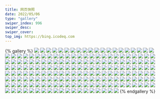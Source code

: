 ```yaml
---
title: 网页快照
date: 2022/05/06 
type: "gallery" 
swiper_index: 996
swiper_desc: 
swiper_cover: 
top_img: https://bing.icodeq.com 
---
```


{% gallery %}
![](https://alist.learnonly.xyz/d/!网页快照/one.pighog.repl.co/2022-06-28_09-56-39.png)
![](https://alist.learnonly.xyz/d/!网页快照/one.pighog.repl.co/2022-06-29_16-22-40.png)
![](https://alist.learnonly.xyz/d/!网页快照/one.pighog.repl.co/2022-06-30_13-28-04.png)
![](https://alist.learnonly.xyz/d/!网页快照/one.pighog.repl.co/2022-06-29_13-27-05.png)
![](https://alist.learnonly.xyz/d/!网页快照/one.pighog.repl.co/2022-06-28_13-30-05.png)
![](https://alist.learnonly.xyz/d/!网页快照/one.pighog.repl.co/2022-06-29_19-00-38.png)
![](https://alist.learnonly.xyz/d/!网页快照/one.pighog.repl.co/2022-06-29_03-06-46.png)
![](https://alist.learnonly.xyz/d/!网页快照/one.pighog.repl.co/2022-06-28_21-56-37.png)
![](https://alist.learnonly.xyz/d/!网页快照/one.pighog.repl.co/2022-06-28_04-31-23.png)
![](https://alist.learnonly.xyz/d/!网页快照/one.pighog.repl.co/2022-06-30_03-04-04.png)
![](https://alist.learnonly.xyz/d/!网页快照/one.pighog.repl.co/2022-06-29_21-56-37.png)
![](https://alist.learnonly.xyz/d/!网页快照/one.pighog.repl.co/2022-06-29_06-58-16.png)
![](https://alist.learnonly.xyz/d/!网页快照/one.pighog.repl.co/2022-06-30_04-25-24.png)
![](https://alist.learnonly.xyz/d/!网页快照/one.pighog.repl.co/2022-06-30_21-56-55.png)
![](https://alist.learnonly.xyz/d/!网页快照/one.pighog.repl.co/2022-06-30_15-57-49.png)
![](https://alist.learnonly.xyz/d/!网页快照/one.pighog.repl.co/2022-06-30_07-01-17.png)
![](https://alist.learnonly.xyz/d/!网页快照/one.pighog.repl.co/2022-06-29_09-56-46.png)
![](https://alist.learnonly.xyz/d/!网页快照/one.pighog.repl.co/2022-06-28_19-01-44.png)
![](https://alist.learnonly.xyz/d/!网页快照/one.pighog.repl.co/2022-06-28_15-56-56.png)
![](https://alist.learnonly.xyz/d/!网页快照/one.pighog.repl.co/2022-06-30_19-00-12.png)
![](https://alist.learnonly.xyz/d/!网页快照/one.pighog.repl.co/2022-06-30_09-56-37.png)
![](https://alist.learnonly.xyz/d/!网页快照/one.pighog.repl.co/2022-06-29_04-33-30.png)
![](https://alist.learnonly.xyz/d/!网页快照/one.pighog.repl.co/2022-06-28_06-58-33.png)
![](https://alist.learnonly.xyz/d/!网页快照/vercel.pighog.repl.co/2022-06-30_13-28-11.png)
![](https://alist.learnonly.xyz/d/!网页快照/vercel.pighog.repl.co/2022-06-30_19-00-19.png)
![](https://alist.learnonly.xyz/d/!网页快照/vercel.pighog.repl.co/2022-06-30_21-57-02.png)
![](https://alist.learnonly.xyz/d/!网页快照/vercel.pighog.repl.co/2022-06-30_15-57-56.png)
![](https://alist.learnonly.xyz/d/!网页快照/vercel.pighog.repl.co/2022-06-30_09-56-45.png)
![](https://alist.learnonly.xyz/d/!网页快照/pighog.vercel.app/2022-06-28_19-01-19.png)
![](https://alist.learnonly.xyz/d/!网页快照/pighog.vercel.app/2022-06-30_03-03-36.png)
![](https://alist.learnonly.xyz/d/!网页快照/pighog.vercel.app/2022-06-30_09-56-13.png)
![](https://alist.learnonly.xyz/d/!网页快照/pighog.vercel.app/2022-06-28_04-31-05.png)
![](https://alist.learnonly.xyz/d/!网页快照/pighog.vercel.app/2022-06-28_06-58-15.png)
![](https://alist.learnonly.xyz/d/!网页快照/pighog.vercel.app/2022-06-28_13-29-45.png)
![](https://alist.learnonly.xyz/d/!网页快照/pighog.vercel.app/2022-06-29_04-33-10.png)
![](https://alist.learnonly.xyz/d/!网页快照/pighog.vercel.app/2022-06-29_16-22-22.png)
![](https://alist.learnonly.xyz/d/!网页快照/pighog.vercel.app/2022-06-30_04-25-02.png)
![](https://alist.learnonly.xyz/d/!网页快照/pighog.vercel.app/2022-06-28_09-56-20.png)
![](https://alist.learnonly.xyz/d/!网页快照/pighog.vercel.app/2022-06-30_07-00-28.png)
![](https://alist.learnonly.xyz/d/!网页快照/pighog.vercel.app/2022-06-29_06-57-58.png)
![](https://alist.learnonly.xyz/d/!网页快照/pighog.vercel.app/2022-06-30_21-56-36.png)
![](https://alist.learnonly.xyz/d/!网页快照/pighog.vercel.app/2022-06-30_18-59-54.png)
![](https://alist.learnonly.xyz/d/!网页快照/pighog.vercel.app/2022-06-29_21-56-16.png)
![](https://alist.learnonly.xyz/d/!网页快照/pighog.vercel.app/2022-06-29_09-56-24.png)
![](https://alist.learnonly.xyz/d/!网页快照/pighog.vercel.app/2022-06-30_15-57-30.png)
![](https://alist.learnonly.xyz/d/!网页快照/pighog.vercel.app/2022-06-29_13-26-47.png)
![](https://alist.learnonly.xyz/d/!网页快照/pighog.vercel.app/2022-06-29_19-00-19.png)
![](https://alist.learnonly.xyz/d/!网页快照/pighog.vercel.app/2022-06-29_03-06-25.png)
![](https://alist.learnonly.xyz/d/!网页快照/pighog.vercel.app/2022-06-28_15-56-37.png)
![](https://alist.learnonly.xyz/d/!网页快照/pighog.vercel.app/2022-06-28_21-56-18.png)
![](https://alist.learnonly.xyz/d/!网页快照/pighog.vercel.app/2022-06-30_13-27-38.png)
![](https://alist.learnonly.xyz/d/!网页快照/img.pighog.repl.co/2022-06-29_19-00-27.png)
![](https://alist.learnonly.xyz/d/!网页快照/img.pighog.repl.co/2022-06-28_09-56-30.png)
![](https://alist.learnonly.xyz/d/!网页快照/img.pighog.repl.co/2022-06-30_21-56-45.png)
![](https://alist.learnonly.xyz/d/!网页快照/img.pighog.repl.co/2022-06-29_04-33-20.png)
![](https://alist.learnonly.xyz/d/!网页快照/img.pighog.repl.co/2022-06-30_13-27-48.png)
![](https://alist.learnonly.xyz/d/!网页快照/img.pighog.repl.co/2022-06-28_19-01-28.png)
![](https://alist.learnonly.xyz/d/!网页快照/img.pighog.repl.co/2022-06-30_15-57-39.png)
![](https://alist.learnonly.xyz/d/!网页快照/img.pighog.repl.co/2022-06-28_06-58-24.png)
![](https://alist.learnonly.xyz/d/!网页快照/img.pighog.repl.co/2022-06-29_06-58-07.png)
![](https://alist.learnonly.xyz/d/!网页快照/img.pighog.repl.co/2022-06-30_19-00-03.png)
![](https://alist.learnonly.xyz/d/!网页快照/img.pighog.repl.co/2022-06-28_21-56-27.png)
![](https://alist.learnonly.xyz/d/!网页快照/img.pighog.repl.co/2022-06-30_03-03-46.png)
![](https://alist.learnonly.xyz/d/!网页快照/img.pighog.repl.co/2022-06-29_03-06-34.png)
![](https://alist.learnonly.xyz/d/!网页快照/img.pighog.repl.co/2022-06-30_04-25-11.png)
![](https://alist.learnonly.xyz/d/!网页快照/img.pighog.repl.co/2022-06-29_21-56-25.png)
![](https://alist.learnonly.xyz/d/!网页快照/img.pighog.repl.co/2022-06-29_16-22-31.png)
![](https://alist.learnonly.xyz/d/!网页快照/img.pighog.repl.co/2022-06-29_13-26-57.png)
![](https://alist.learnonly.xyz/d/!网页快照/img.pighog.repl.co/2022-06-28_15-56-46.png)
![](https://alist.learnonly.xyz/d/!网页快照/img.pighog.repl.co/2022-06-30_07-01-08.png)
![](https://alist.learnonly.xyz/d/!网页快照/img.pighog.repl.co/2022-06-28_04-31-14.png)
![](https://alist.learnonly.xyz/d/!网页快照/img.pighog.repl.co/2022-06-29_09-56-34.png)
![](https://alist.learnonly.xyz/d/!网页快照/img.pighog.repl.co/2022-06-30_09-56-22.png)
![](https://alist.learnonly.xyz/d/!网页快照/img.pighog.repl.co/2022-06-28_13-29-55.png)
![](https://alist.learnonly.xyz/d/!网页快照/alist.learnonly.xyz/2022-06-29_03-04-42.png)
![](https://alist.learnonly.xyz/d/!网页快照/alist.learnonly.xyz/2022-06-30_07-00-00.png)
![](https://alist.learnonly.xyz/d/!网页快照/alist.learnonly.xyz/2022-06-30_21-55-41.png)
![](https://alist.learnonly.xyz/d/!网页快照/alist.learnonly.xyz/2022-06-30_04-24-09.png)
![](https://alist.learnonly.xyz/d/!网页快照/alist.learnonly.xyz/2022-06-30_09-55-38.png)
![](https://alist.learnonly.xyz/d/!网页快照/alist.learnonly.xyz/2022-06-28_09-55-41.png)
![](https://alist.learnonly.xyz/d/!网页快照/alist.learnonly.xyz/2022-06-29_18-59-44.png)
![](https://alist.learnonly.xyz/d/!网页快照/alist.learnonly.xyz/2022-06-30_15-56-56.png)
![](https://alist.learnonly.xyz/d/!网页快照/alist.learnonly.xyz/2022-06-28_15-55-57.png)
![](https://alist.learnonly.xyz/d/!网页快照/alist.learnonly.xyz/2022-06-30_03-02-56.png)
![](https://alist.learnonly.xyz/d/!网页快照/alist.learnonly.xyz/2022-06-28_21-55-45.png)
![](https://alist.learnonly.xyz/d/!网页快照/alist.learnonly.xyz/2022-06-29_06-57-29.png)
![](https://alist.learnonly.xyz/d/!网页快照/alist.learnonly.xyz/2022-06-29_04-32-38.png)
![](https://alist.learnonly.xyz/d/!网页快照/alist.learnonly.xyz/2022-06-29_13-26-20.png)
![](https://alist.learnonly.xyz/d/!网页快照/alist.learnonly.xyz/2022-06-29_09-55-39.png)
![](https://alist.learnonly.xyz/d/!网页快照/alist.learnonly.xyz/2022-06-28_13-28-56.png)
![](https://alist.learnonly.xyz/d/!网页快照/alist.learnonly.xyz/2022-06-28_19-00-46.png)
![](https://alist.learnonly.xyz/d/!网页快照/alist.learnonly.xyz/2022-06-30_13-27-02.png)
![](https://alist.learnonly.xyz/d/!网页快照/alist.learnonly.xyz/2022-06-29_21-55-41.png)
![](https://alist.learnonly.xyz/d/!网页快照/alist.learnonly.xyz/2022-06-28_06-57-45.png)
![](https://alist.learnonly.xyz/d/!网页快照/alist.learnonly.xyz/2022-06-29_16-21-52.png)
![](https://alist.learnonly.xyz/d/!网页快照/alist.learnonly.xyz/2022-06-30_18-59-13.png)
![](https://alist.learnonly.xyz/d/!网页快照/alist.learnonly.xyz/2022-06-28_04-28-49.png)
![](https://alist.learnonly.xyz/d/!网页快照/todo.learnonly.xyz/2022-06-30_03-04-29.png)
![](https://alist.learnonly.xyz/d/!网页快照/todo.learnonly.xyz/2022-06-30_19-00-38.png)
![](https://alist.learnonly.xyz/d/!网页快照/todo.learnonly.xyz/2022-06-30_21-57-13.png)
![](https://alist.learnonly.xyz/d/!网页快照/todo.learnonly.xyz/2022-06-28_06-58-55.png)
![](https://alist.learnonly.xyz/d/!网页快照/todo.learnonly.xyz/2022-06-29_13-27-27.png)
![](https://alist.learnonly.xyz/d/!网页快照/todo.learnonly.xyz/2022-06-29_06-58-27.png)
![](https://alist.learnonly.xyz/d/!网页快照/todo.learnonly.xyz/2022-06-29_04-33-41.png)
![](https://alist.learnonly.xyz/d/!网页快照/todo.learnonly.xyz/2022-06-30_03-04-19.png)
![](https://alist.learnonly.xyz/d/!网页快照/todo.learnonly.xyz/2022-06-28_13-30-27.png)
![](https://alist.learnonly.xyz/d/!网页快照/todo.learnonly.xyz/2022-06-28_21-56-48.png)
![](https://alist.learnonly.xyz/d/!网页快照/todo.learnonly.xyz/2022-06-29_21-56-47.png)
![](https://alist.learnonly.xyz/d/!网页快照/todo.learnonly.xyz/2022-06-28_04-31-33.png)
![](https://alist.learnonly.xyz/d/!网页快照/todo.learnonly.xyz/2022-06-28_06-58-44.png)
![](https://alist.learnonly.xyz/d/!网页快照/todo.learnonly.xyz/2022-06-28_09-56-49.png)
![](https://alist.learnonly.xyz/d/!网页快照/todo.learnonly.xyz/2022-06-29_21-56-57.png)
![](https://alist.learnonly.xyz/d/!网页快照/todo.learnonly.xyz/2022-06-28_04-31-44.png)
![](https://alist.learnonly.xyz/d/!网页快照/todo.learnonly.xyz/2022-06-30_07-01-38.png)
![](https://alist.learnonly.xyz/d/!网页快照/todo.learnonly.xyz/2022-06-29_19-01-00.png)
![](https://alist.learnonly.xyz/d/!网页快照/todo.learnonly.xyz/2022-06-30_15-58-10.png)
![](https://alist.learnonly.xyz/d/!网页快照/todo.learnonly.xyz/2022-06-28_13-30-16.png)
![](https://alist.learnonly.xyz/d/!网页快照/todo.learnonly.xyz/2022-06-28_15-57-17.png)
![](https://alist.learnonly.xyz/d/!网页快照/todo.learnonly.xyz/2022-06-29_06-58-37.png)
![](https://alist.learnonly.xyz/d/!网页快照/todo.learnonly.xyz/2022-06-30_07-01-27.png)
![](https://alist.learnonly.xyz/d/!网页快照/todo.learnonly.xyz/2022-06-29_03-08-07.png)
![](https://alist.learnonly.xyz/d/!网页快照/todo.learnonly.xyz/2022-06-30_09-56-55.png)
![](https://alist.learnonly.xyz/d/!网页快照/todo.learnonly.xyz/2022-06-28_19-02-06.png)
![](https://alist.learnonly.xyz/d/!网页快照/todo.learnonly.xyz/2022-06-30_04-25-45.png)
![](https://alist.learnonly.xyz/d/!网页快照/todo.learnonly.xyz/2022-06-30_13-28-22.png)
![](https://alist.learnonly.xyz/d/!网页快照/todo.learnonly.xyz/2022-06-28_21-56-58.png)
![](https://alist.learnonly.xyz/d/!网页快照/todo.learnonly.xyz/2022-06-29_13-27-16.png)
![](https://alist.learnonly.xyz/d/!网页快照/todo.learnonly.xyz/2022-06-30_09-57-04.png)
![](https://alist.learnonly.xyz/d/!网页快照/todo.learnonly.xyz/2022-06-28_19-01-55.png)
![](https://alist.learnonly.xyz/d/!网页快照/todo.learnonly.xyz/2022-06-30_15-58-19.png)
![](https://alist.learnonly.xyz/d/!网页快照/todo.learnonly.xyz/2022-06-30_13-28-32.png)
![](https://alist.learnonly.xyz/d/!网页快照/todo.learnonly.xyz/2022-06-29_04-33-51.png)
![](https://alist.learnonly.xyz/d/!网页快照/todo.learnonly.xyz/2022-06-29_03-08-18.png)
![](https://alist.learnonly.xyz/d/!网页快照/todo.learnonly.xyz/2022-06-29_09-56-57.png)
![](https://alist.learnonly.xyz/d/!网页快照/todo.learnonly.xyz/2022-06-29_16-23-01.png)
![](https://alist.learnonly.xyz/d/!网页快照/todo.learnonly.xyz/2022-06-28_09-57-00.png)
![](https://alist.learnonly.xyz/d/!网页快照/todo.learnonly.xyz/2022-06-30_21-57-24.png)
![](https://alist.learnonly.xyz/d/!网页快照/todo.learnonly.xyz/2022-06-30_19-00-28.png)
![](https://alist.learnonly.xyz/d/!网页快照/todo.learnonly.xyz/2022-06-29_09-57-08.png)
![](https://alist.learnonly.xyz/d/!网页快照/todo.learnonly.xyz/2022-06-29_19-00-49.png)
![](https://alist.learnonly.xyz/d/!网页快照/todo.learnonly.xyz/2022-06-29_16-22-51.png)
![](https://alist.learnonly.xyz/d/!网页快照/todo.learnonly.xyz/2022-06-28_15-57-07.png)
![](https://alist.learnonly.xyz/d/!网页快照/todo.learnonly.xyz/2022-06-30_04-25-35.png)
![](https://alist.learnonly.xyz/d/!网页快照/blog.learnonly.xyz/2022-06-28_04-30-57.png)
![](https://alist.learnonly.xyz/d/!网页快照/blog.learnonly.xyz/2022-06-30_04-24-54.png)
![](https://alist.learnonly.xyz/d/!网页快照/blog.learnonly.xyz/2022-06-29_06-57-50.png)
![](https://alist.learnonly.xyz/d/!网页快照/blog.learnonly.xyz/2022-06-29_09-56-15.png)
![](https://alist.learnonly.xyz/d/!网页快照/blog.learnonly.xyz/2022-06-28_06-58-07.png)
![](https://alist.learnonly.xyz/d/!网页快照/blog.learnonly.xyz/2022-06-28_13-29-38.png)
![](https://alist.learnonly.xyz/d/!网页快照/blog.learnonly.xyz/2022-06-29_21-56-07.png)
![](https://alist.learnonly.xyz/d/!网页快照/blog.learnonly.xyz/2022-06-28_15-56-28.png)
![](https://alist.learnonly.xyz/d/!网页快照/blog.learnonly.xyz/2022-06-29_03-06-17.png)
![](https://alist.learnonly.xyz/d/!网页快照/blog.learnonly.xyz/2022-06-29_04-33-02.png)
![](https://alist.learnonly.xyz/d/!网页快照/blog.learnonly.xyz/2022-06-30_13-27-28.png)
![](https://alist.learnonly.xyz/d/!网页快照/blog.learnonly.xyz/2022-06-30_18-59-46.png)
![](https://alist.learnonly.xyz/d/!网页快照/blog.learnonly.xyz/2022-06-30_09-56-05.png)
![](https://alist.learnonly.xyz/d/!网页快照/blog.learnonly.xyz/2022-06-30_03-03-28.png)
![](https://alist.learnonly.xyz/d/!网页快照/blog.learnonly.xyz/2022-06-29_13-26-40.png)
![](https://alist.learnonly.xyz/d/!网页快照/blog.learnonly.xyz/2022-06-29_16-22-13.png)
![](https://alist.learnonly.xyz/d/!网页快照/blog.learnonly.xyz/2022-06-28_09-56-12.png)
![](https://alist.learnonly.xyz/d/!网页快照/blog.learnonly.xyz/2022-06-30_15-57-21.png)
![](https://alist.learnonly.xyz/d/!网页快照/blog.learnonly.xyz/2022-06-30_07-00-19.png)
![](https://alist.learnonly.xyz/d/!网页快照/blog.learnonly.xyz/2022-06-29_19-00-11.png)
![](https://alist.learnonly.xyz/d/!网页快照/blog.learnonly.xyz/2022-06-28_19-01-12.png)
![](https://alist.learnonly.xyz/d/!网页快照/blog.learnonly.xyz/2022-06-30_21-56-26.png)
![](https://alist.learnonly.xyz/d/!网页快照/blog.learnonly.xyz/2022-06-28_21-56-10.png)
![](https://alist.learnonly.xyz/d/!网页快照/space.bilibili.com/2022-06-29_16-22-02.png)
![](https://alist.learnonly.xyz/d/!网页快照/space.bilibili.com/2022-06-30_21-55-52.png)
![](https://alist.learnonly.xyz/d/!网页快照/space.bilibili.com/2022-06-28_19-00-56.png)
![](https://alist.learnonly.xyz/d/!网页快照/space.bilibili.com/2022-06-28_09-55-52.png)
![](https://alist.learnonly.xyz/d/!网页快照/space.bilibili.com/2022-06-29_21-55-50.png)
![](https://alist.learnonly.xyz/d/!网页快照/space.bilibili.com/2022-06-30_09-55-49.png)
![](https://alist.learnonly.xyz/d/!网页快照/space.bilibili.com/2022-06-29_13-26-29.png)
![](https://alist.learnonly.xyz/d/!网页快照/space.bilibili.com/2022-06-28_13-29-06.png)
![](https://alist.learnonly.xyz/d/!网页快照/space.bilibili.com/2022-06-29_18-59-53.png)
![](https://alist.learnonly.xyz/d/!网页快照/space.bilibili.com/2022-06-29_09-55-50.png)
![](https://alist.learnonly.xyz/d/!网页快照/space.bilibili.com/2022-06-28_04-28-59.png)
![](https://alist.learnonly.xyz/d/!网页快照/space.bilibili.com/2022-06-30_13-27-13.png)
![](https://alist.learnonly.xyz/d/!网页快照/space.bilibili.com/2022-06-28_15-56-07.png)
![](https://alist.learnonly.xyz/d/!网页快照/space.bilibili.com/2022-06-30_07-00-09.png)
![](https://alist.learnonly.xyz/d/!网页快照/space.bilibili.com/2022-06-30_15-57-07.png)
![](https://alist.learnonly.xyz/d/!网页快照/space.bilibili.com/2022-06-29_06-57-39.png)
![](https://alist.learnonly.xyz/d/!网页快照/space.bilibili.com/2022-06-30_18-59-23.png)
![](https://alist.learnonly.xyz/d/!网页快照/space.bilibili.com/2022-06-28_06-57-56.png)
![](https://alist.learnonly.xyz/d/!网页快照/space.bilibili.com/2022-06-28_21-55-57.png)
![](https://alist.learnonly.xyz/d/!网页快照/space.bilibili.com/2022-06-30_04-24-20.png)
![](https://alist.learnonly.xyz/d/!网页快照/space.bilibili.com/2022-06-29_04-32-51.png)
![](https://alist.learnonly.xyz/d/!网页快照/space.bilibili.com/2022-06-30_03-03-09.png)
![](https://alist.learnonly.xyz/d/!网页快照/space.bilibili.com/2022-06-29_03-04-53.png)
{% endgallery %}
